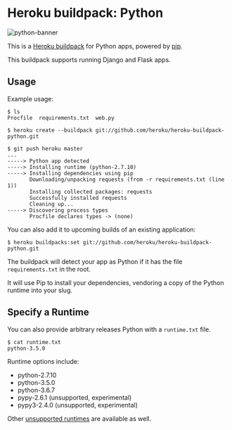 # Heroku buildpack: Python
![python-banner](https://cloud.githubusercontent.com/assets/51578/8914205/ecf2047c-346b-11e5-98c5-42547f9f4410.jpg)

This is a [Heroku buildpack](http://devcenter.heroku.com/articles/buildpacks) for Python apps, powered by [pip](http://www.pip-installer.org/).

This buildpack supports running Django and Flask apps.


Usage
-----

Example usage:

    $ ls
    Procfile  requirements.txt  web.py

    $ heroku create --buildpack git://github.com/heroku/heroku-buildpack-python.git

    $ git push heroku master
    ...
    -----> Python app detected
    -----> Installing runtime (python-2.7.10)
    -----> Installing dependencies using pip
           Downloading/unpacking requests (from -r requirements.txt (line 1))
           Installing collected packages: requests
           Successfully installed requests
           Cleaning up...
    -----> Discovering process types
           Procfile declares types -> (none)

You can also add it to upcoming builds of an existing application:

    $ heroku buildpacks:set git://github.com/heroku/heroku-buildpack-python.git

The buildpack will detect your app as Python if it has the file `requirements.txt` in the root.

It will use Pip to install your dependencies, vendoring a copy of the Python runtime into your slug.

Specify a Runtime
-----------------

You can also provide arbitrary releases Python with a `runtime.txt` file.

    $ cat runtime.txt
    python-3.5.0

Runtime options include:

- python-2.7.10
- python-3.5.0
- python-3.6.7
- pypy-2.6.1 (unsupported, experimental)
- pypy3-2.4.0 (unsupported, experimental)

Other [unsupported runtimes](https://github.com/heroku/heroku-buildpack-python/tree/master/builds/runtimes) are available as well.
